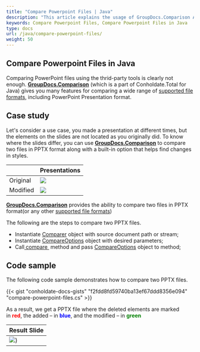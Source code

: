 ```yaml
---
title: "Compare Powerpoint Files | Java"
description: "This article explains the usage of GroupDocs.Comparison API (which is a part of Conholdate.Total for Java) to compare powerpoint files."
keywords: Compare Powerpoint Files, Compare Powerpoint Files in Java
type: docs
url: /java/compare-powerpoint-files/
weight: 50
---
```


## Compare Powerpoint Files in Java

Comparing PowerPoint files using the thrid-party tools is clearly not enough. **[GroupDocs.Comparison](https://products.groupdocs.com/comparison/java)** (which is a part of Conholdate.Total for Java) gives you many features for comparing a wide range of [supported file formats](https://docs.groupdocs.com/comparison/java/supported-document-formats/), including PowerPoint Presentation format. 

## Case study
Let's consider a use case, you made a presentation at different times, but the elements on the slides are not located as you originally did. To know where the slides differ, you can use **[GroupDocs.Comparison](https://products.groupdocs.com/comparison/java)** to compare two files in PPTX format along with a built-in option that helps find changes in styles.

|   |  Presentations |
| --- | --- |
|Original | ![](https://docs.groupdocs.com/comparison/net/images/how-to-compare-powerpoint-presentations_1.png)|
|Modified | ![](https://docs.groupdocs.com/comparison/net/images/how-to-compare-powerpoint-presentations_2.png)|

[**GroupDocs.Comparison**](https://products.groupdocs.com/comparison/java) provides the ability to compare two files in PPTX format(or any other [supported file formats](https://docs.groupdocs.com/comparison/java/supported-document-formats/))

The following are the steps to compare two PPTX files.

*   Instantiate [Comparer](https://apireference.groupdocs.com/comparison/java/com.groupdocs.comparison/Comparer) object with source document path or stream; 
*   Instantiate [CompareOptions](https://apireference.groupdocs.com/comparison/java/com.groupdocs.comparison.options/CompareOptions) object with desired parameters; 
*   Call[ compare ](https://apireference.groupdocs.com/comparison/java/com.groupdocs.comparison/Comparer#compare(java.lang.String,%20com.groupdocs.comparison.options.CompareOptions)) method and pass [CompareOptions](https://apireference.groupdocs.com/comparison/java/com.groupdocs.comparison.options/CompareOptions) object to method;

## Code sample
The following code sample demonstrates how to compare two PPTX files.

{{< gist "conholdate-docs-gists" "f2fdd8fd59740ba13ef67ddd8356e094" "compare-powerpoint-files.cs" >}}

As a result, we get a PPTX file where the deleted elements are marked in <font color="red">**red**</font>, the added – in <font color="blue">**blue**</font>, and the modified – in <font color="green">**green**</font>

| Result Slide |
| --- |
| ![](https://docs.groupdocs.com/comparison/net/images/how-to-compare-powerpoint-presentations_3.png)) 





